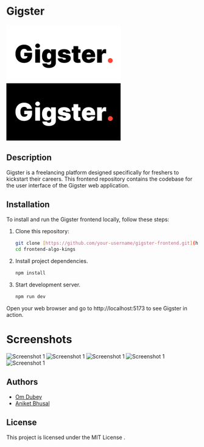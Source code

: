 
# Gigster

![Gigster Logo Light](/public/img/Light.png) ![Gigster Logo Dark](/public/img/Dark.png) 

## Description
Gigster is a freelancing platform designed specifically for freshers to kickstart their careers. This frontend repository contains the codebase for the user interface of the Gigster web application.

## Installation

To install and run the Gigster frontend locally, follow these steps:
   
1. Clone this repository:
   ```bash
   git clone [https://github.com/your-username/gigster-frontend.git](https://github.com/pesto-students/front-end-algo-kings.git)
   cd frontend-algo-kings
   
2. Install project dependencies.
   ```bash
   npm install
   
3. Start development server.
   ```bash
   npm run dev
   
Open your web browser and go to http://localhost:5173 to see Gigster in action.

# Screenshots

![Screenshot 1](/public/img/SS1.png)
![Screenshot 1](/public/img/SS2.png)
![Screenshot 1](/public/img/SS3.png)
![Screenshot 1](/public/img/SS5.png)
![Screenshot 1](/public/img/SS6.png)


## Authors

- [Om Dubey](https://github.com/om-1021)
- [Aniket Bhusal](https://github.com/aniket1010)

## License

This project is licensed under the MIT License .
